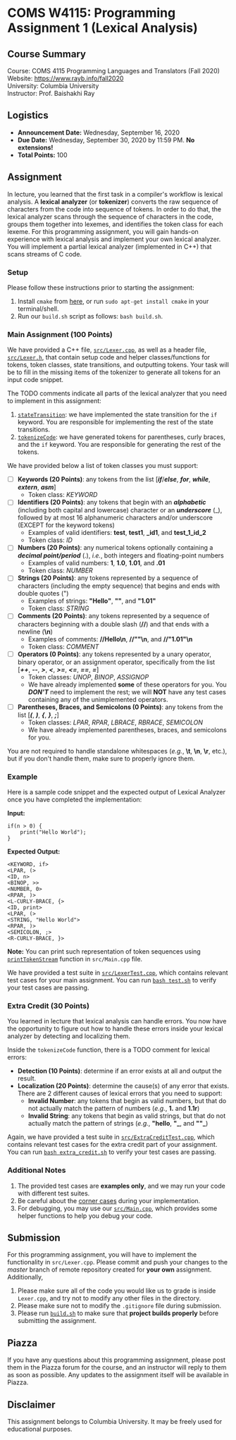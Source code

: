 # COMS W4115: Programming Assignment 1 (Lexical Analysis)

## Course Summary

Course: COMS 4115 Programming Languages and Translators (Fall 2020)  
Website: https://www.rayb.info/fall2020  
University: Columbia University  
Instructor: Prof. Baishakhi Ray


## Logistics
* **Announcement Date:** Wednesday, September 16, 2020
* **Due Date:** Wednesday, September 30, 2020 by 11:59 PM. **No extensions!**
* **Total Points:** 100


## Assignment

In lecture, you learned that the first task in a compiler's workflow is lexical analysis. A **lexical analyzer** (or **tokenizer**) converts the raw sequence of characters from the code into sequence of tokens. In order to do that, the lexical analyzer scans through the sequence of characters in the code, groups them together into lexemes, and identifies the token class for each lexeme. For this programming assignment, you will gain hands-on experience with lexical analysis and implement your own lexical analyzer. You will implement a partial lexical analyzer (implemented in C++) that scans streams of C code.

### Setup

Please follow these instructions prior to starting the assignment:

1. Install `cmake` from [here](https://cmake.org/download/), or run `sudo apt-get install cmake` in your terminal/shell.
2. Run our `build.sh` script as follows: `bash build.sh`.

### Main Assignment (100 Points)

We have provided a C++ file, [`src/Lexer.cpp`](src/Lexer.cpp), as well as a header file, [`src/Lexer.h`](src/Lexer.h), that contain setup code and helper classes/functions for tokens, token classes, state transitions, and outputting tokens. Your task will be to fill in the missing items of the tokenizer to generate all tokens for an input code snippet.

The TODO comments indicate all parts of the lexical analyzer that you need to implement in this assignment:
1. [`stateTransition`](src/Lexer.cpp#L36): we have implemented the state transition for the `if` keyword. You are responsible for implementing the rest of the state transitions.
2. [`tokenizeCode`](src/Lexer.cpp#L59): we have generated tokens for parentheses, curly braces, and the `if` keyword. You are responsible for generating the rest of the tokens.

We have provided below a list of token classes you must support:

* [ ] **Keywords (20 Points)**: any tokens from the list [_**if**_/_**else**_, _**for**_, _**while**_, _**extern**_, _**asm**_]
	* Token class: _KEYWORD_
* [ ] **Identifiers (20 Points)**: any tokens that begin with an **_alphabetic_** (including both capital and lowercase) character or an **_underscore_** (_), followed by at most 16 alphanumeric characters and/or underscore (EXCEPT for the keyword tokens)
	* Examples of valid identifiers: **test**, **test1**, **_id1**, and **test_1_id_2**
	* Token class: _ID_
* [ ] **Numbers (20 Points)**: any numerical tokens optionally containing a **_decimal point/period_** (.), _i.e._, both integers and floating-point numbers
    * Examples of valid numbers: **1**, **1.0**, **1.01**, and **.01**
    * Token class: _NUMBER_
* [ ] **Strings (20 Points)**: any tokens represented by a sequence of characters (including the empty sequence) that begins and ends with double quotes (")
	* Examples of strings: **"Hello"**, **""**, and **"1.01"**
	* Token class: _STRING_
* [ ] **Comments (20 Points)**: any tokens represented by a sequence of characters beginning with a double slash (**//**) and that ends with a newline (**\n**)
	* Examples of comments: **//Hello\n**, **//""\n**, and **//"1.01"\n**
	* Token class: _COMMENT_
* [ ] **Operators (0 Points)**: any tokens represented by a unary operator, binary operator, or an assignment operator, specifically from the list [_**++**_,&nbsp;_**--**_,&nbsp;_**>**_,&nbsp;_**<**_,&nbsp;_**>=**_,&nbsp;_**<=**_,&nbsp;_**==**_,&nbsp;_**=**_]
	* Token classes: _UNOP_, _BINOP_, _ASSIGNOP_
	* We have already implemented **some** of these operators for you. You _**DON'T**_ need to implement the rest; we will **NOT** have any test cases containing any of the unimplemented operators.
* [ ] **Parentheses, Braces, and Semicolons (0 Points)**: any tokens from the list [_**(**_,&nbsp;_**)**_,&nbsp;_**{**_,&nbsp;_**}**_,&nbsp;_**;**_]
	* Token classes: _LPAR_, _RPAR_, _LBRACE_, _RBRACE_, _SEMICOLON_
	* We have already implemented parentheses, braces, and semicolons for you.

You are not required to handle standalone whitespaces (_e.g._, **\t**, **\n**, **\r**, etc.), but if you don't handle them, make sure to properly ignore them.

### Example

Here is a sample code snippet and the expected output of Lexical Analyzer once you have completed the implementation:

**Input:** 
```
if(n > 0) {
    print("Hello World");
}
```
**Expected Output:**
```        
<KEYWORD, if>           
<LPAR, (>
<ID, n>
<BINOP, >>
<NUMBER, 0> 
<RPAR, )>    
<L-CURLY-BRACE, {>
<ID, print>
<LPAR, (>
<STRING, "Hello World">
<RPAR, )>
<SEMICOLON, ;> 
<R-CURLY-BRACE, }>
```
**Note:** You can print such representation of token sequences using [`printTokenStream`](src/Main.cpp#8) function in `src/Main.cpp` file. 

We have provided a test suite in [`src/LexerTest.cpp`](src/LexerTest.cpp), which contains relevant test cases for your main assignment. You can run [`bash test.sh`](test.sh) to verify your test cases are passing.


### Extra Credit (30 Points)

You learned in lecture that lexical analysis can handle errors. You now have the opportunity to figure out how to handle these errors inside your lexical analyzer by detecting and localizing them.

Inside the `tokenizeCode` function, there is a TODO comment for lexical errors:
* **Detection (10 Points)**: determine if an error exists at all and output the result.
* **Localization (20 Points)**: determine the cause(s) of any error that exists. There are 2 different causes of lexical errors that you need to support:
	* **Invalid Number**: any tokens that begin as valid numbers, but that do not actually match the pattern of numbers (_e.g._, **1.** and **1.1r**)
	* **Invalid String**: any tokens that begin as valid strings, but that do not actually match the pattern of strings (_e.g._, **"hello**, **"_**, and **""_**)

Again, we have provided a test suite in [`src/ExtraCreditTest.cpp`](src/ExtraCreditTest.cpp), which contains relevant test cases for the extra credit part of your assignment. You can run [`bash extra_credit.sh`](extra_credit.sh) to verify your test cases are passing.


### Additional Notes
1. The provided test cases are **examples only**, and we may run your code with different test suites.
2. Be careful about the [corner cases](src/Lexer.cpp#L13) during your implementation.
3. For debugging, you may use our [`src/Main.cpp`](src/Main.cpp), which provides some helper functions to help you debug your code.


## Submission
For this programming assignment, you will have to implement the functionality in `src/Lexer.cpp`. Please commit and push your changes to the *master* branch of remote repository created for **your own** assignment. Additionally,

1. Please make sure all of the code you would like us to grade is inside `Lexer.cpp`, and try not to modify any other files in the directory.
2. Please make sure not to modify the `.gitignore` file during submission.
3. Please run [`build.sh`](build.sh) to make sure that **project builds properly** before submitting the assignment. 


## Piazza

If you have any questions about this programming assignment, please post them in the Piazza forum for the course, and an instructor will reply to them as soon as possible. Any updates to the assignment itself will be available in Piazza.


## Disclaimer

This assignment belongs to Columbia University. It may be freely used for educational purposes.
